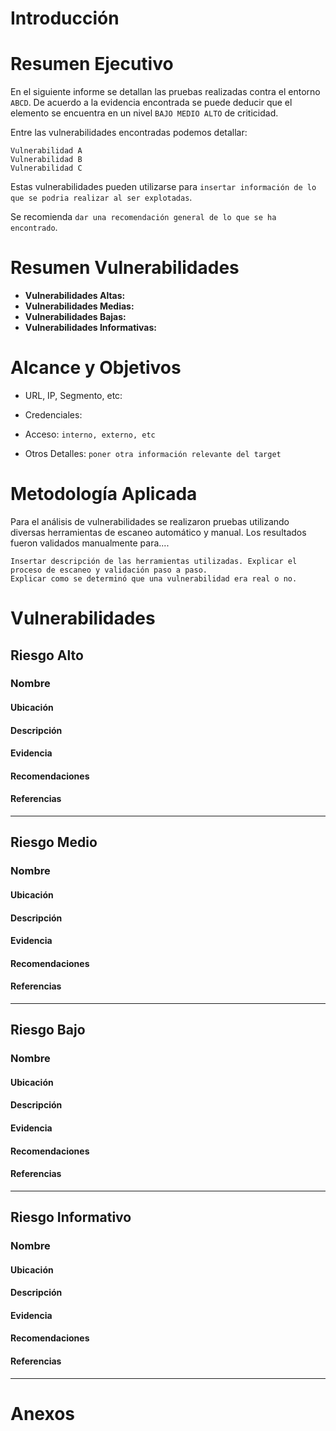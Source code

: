 # Introducción

# Resumen Ejecutivo

En el siguiente informe se detallan las pruebas realizadas contra el entorno `ABCD`. De acuerdo a la evidencia encontrada se puede deducir que el elemento
se encuentra en un nivel `BAJO MEDIO ALTO` de criticidad. 

Entre las vulnerabilidades encontradas podemos detallar:
```
Vulnerabilidad A
Vulnerabilidad B
Vulnerabilidad C
```
Estas vulnerabilidades pueden utilizarse para `insertar información de lo que se podria realizar al ser explotadas`.

Se recomienda `dar una recomendación general de lo que se ha encontrado`.


# Resumen Vulnerabilidades

* **Vulnerabilidades Altas:**  
* **Vulnerabilidades Medias:**  
* **Vulnerabilidades Bajas:**  
* **Vulnerabilidades Informativas:**  

# Alcance y Objetivos 

* URL, IP, Segmento, etc:

* Credenciales:

* Acceso: `interno, externo, etc`

* Otros Detalles: `poner otra información relevante del target`


# Metodología Aplicada

Para el análisis de vulnerabilidades se realizaron pruebas utilizando diversas herramientas de escaneo automático y manual.
Los resultados fueron validados manualmente para....

```
Insertar descripción de las herramientas utilizadas. Explicar el proceso de escaneo y validación paso a paso. 
Explicar como se determinó que una vulnerabilidad era real o no.

```



# Vulnerabilidades

## Riesgo Alto

### Nombre

#### Ubicación
#### Descripción
#### Evidencia
#### Recomendaciones
#### Referencias

---

## Riesgo Medio

### Nombre

#### Ubicación
#### Descripción
#### Evidencia
#### Recomendaciones
#### Referencias

---

## Riesgo Bajo

### Nombre

#### Ubicación
#### Descripción
#### Evidencia
#### Recomendaciones
#### Referencias

---

## Riesgo Informativo

### Nombre

#### Ubicación
#### Descripción
#### Evidencia
#### Recomendaciones
#### Referencias

---

# Anexos


